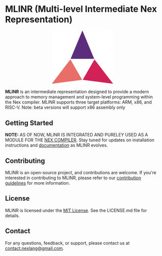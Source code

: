 # MLINR (Multi-level Intermediate Nex Representation)

<div align="center">
  <img src="./.github/logo.svg" alt="MLINR Logo" width="200">
</div>

**MLINR** is an intermediate representation designed to provide a modern approach to memory management and system-level programming within the Nex compiler. MLINR supports three target platforms: ARM, x86, and RISC-V. Note: beta versions will support x86 assembly only

## Getting Started

**NOTE:** AS OF NOW, MLINR IS INTEGRATED AND PURELEY USED AS A MODULE FOR THE [NEX COMPILER](https://github.com/nex-lang/compiler). Stay tuned for updates on installation instructions and [documentation](https://nex-lang.web.app/mlinr/) as MLINR evolves.

## Contributing

MLINR is an open-source project, and contributions are welcome. If you're interested in contributing to MLINR, please refer to our [contribution guidelines](CONTRIBUTING.md) for more information.

## License

MLINR is licensed under the [MIT License](LICENSE.md). See the LICENSE.md file for details.

## Contact

For any questions, feedback, or support, please contact us at [contact.nexlang@gmail.com](mailto:contact.nexlang@gmail.com).